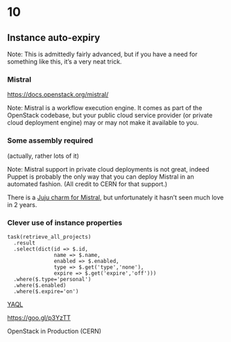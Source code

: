 # 10

## Instance auto-expiry

Note:
This is admittedly fairly advanced, but if you have a need for
something like this, it’s a very neat trick.


### Mistral
<https://docs.openstack.org/mistral/>

Note:
Mistral is a workflow execution engine. It comes as part of the
OpenStack codebase, but your public cloud service provider (or private
cloud deployment engine) may or may not make it available to you.


### Some assembly required
(actually, rather lots of it)

Note:
Mistral support in private cloud deployments is not great, indeed
Puppet is probably the only way that you can deploy Mistral in an
automated fashion. (All credit to CERN for that support.)

There is a [Juju charm for
Mistral](https://github.com/openstack/charm-mistral), but
unfortunately it hasn’t seen much love in 2 years.


### Clever use of instance properties


```
task(retrieve_all_projects)
  .result
  .select(dict(id => $.id,
               name => $.name,
               enabled => $.enabled,
               type => $.get('type','none'),
               expire => $.get('expire','off')))
  .where($.type='personal')
  .where($.enabled)
  .where($.expire='on')
```
[YAQL](https://yaql.readthedocs.io/en/latest/)


<https://goo.gl/p3YzTT>

OpenStack in Production (CERN)
